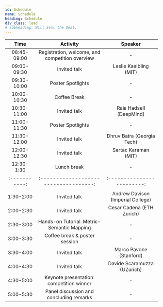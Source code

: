 ```yaml
---
id: Schedule
name: Schedule
heading: Schedule
div_class: lead
# subheading: Will Seal the Deal.
---
```


| Time   |      Activity      |  Speaker |
|:-----------:|:-----------------------------------:|:------------------------:|
| 08:45-09:00 | Registration, welcome, and competition overview |  - |
| 09:00-09:30 | Invited talk                                    |  Leslie Kaelbling (MIT)  |
| 09:30-10:00 | Poster Spotlights                               |   -  |
| 10:00-10:30 | Coffee Break 									|   -  |
| 10:30-11:00 | Invited talk    							    |  Raia Hadsell (DeepMind) |
| 11:00-11:30 | Poster Spotlights                               |   -  |
| 11:30-12:00 | Invited talk    							    |  Dhruv Batra (Georgia Tech) |
| 12:00-12:30 | Invited talk    							    |  Sertac Karaman (MIT) |
| 12:30-1:30 | Lunch break                              		|   -  |
|:-----------:|:-----------------------------------:|:------------------------:|
|            | 													|            | 
| 1:30-2:00 | Invited talk 										| Andrew Davison (Imperial College)  |
| 2:00-2:30 | Invited talk                                    	| Cesar Cadena (ETH Zurich)|
| 2:30-3:00 | Hands-on Tutorial: Metric-Semantic Mapping        |   -  |
| 3:00-3:30 | Coffee break & poster session 					|   -  |
| 3:30-4:00 | Invited talk    							    	|  Marco Pavone (Stanford) |
| 4:00-4:30 | Invited talk                              		|  Davide Scaramuzza (UZurich) |
| 4:30-5:00 | Keynote presentation: competition winner   	    | - |
| 5:00-5:30 | Panel discussion and concluding remarks          	|   -  |


